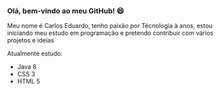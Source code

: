### Olá, bem-vindo ao meu GitHub! 	:smile:

Meu nome é Carlos Eduardo, tenho paixão por Técnologia à anos, estou iniciando meu estudo em programação e pretendo contribuir com vários projetos e ideias

Atualmente estudo: 
- Java 8 
- CSS 3
- HTML 5
